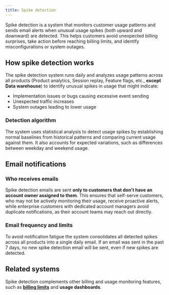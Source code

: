 ```yaml
---
title: Spike detection
---
```


Spike detection is a system that monitors customer usage patterns and sends email alerts when unusual usage spikes (both upward and downward) are detected. This helps customers avoid unexpected billing surprises, take action before reaching billing limits, and identify misconfigurations or system outages.

## How spike detection works

The spike detection system runs daily and analyzes usage patterns across all products (Product analytics, Session replay, Feature flags, etc., **except Data warehouse**) to identify unusual spikes in usage that might indicate:

- Implementation issues or bugs causing excessive event sending
- Unexpected traffic increases
- System outages leading to lower usage

### Detection algorithm

The system uses statistical analysis to detect usage spikes by establishing normal baselines from historical patterns and comparing current usage against them. It also accounts for expected variations, such as differences between weekday and weekend usage.

## Email notifications

### Who receives emails

Spike detection emails are sent **only to customers that don't have an account owner assigned to them**. This ensures that self-serve customers, who may not be actively monitoring their usage, receive proactive alerts, while enterprise customers with dedicated account managers avoid duplicate notifications, as their account teams may reach out directly.

### Email frequency and limits

To avoid notification fatigue the system consolidates all detected spikes across all products into a single daily email. If an email was sent in the past 7 days, no new spike detection email will be sent, even if new spikes are detected.

## Related systems

Spike detection complements other billing and usage monitoring features, such as **[billing limits](/docs/billing/limits-alerts)** and **usage dashboards**.